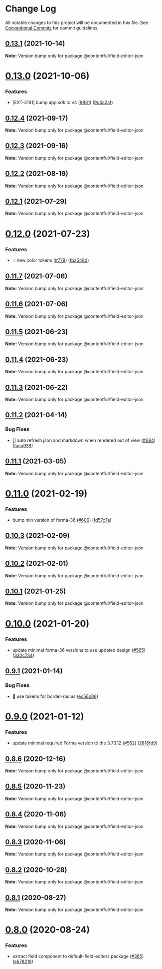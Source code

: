 # Change Log

All notable changes to this project will be documented in this file.
See [Conventional Commits](https://conventionalcommits.org) for commit guidelines.

## [0.13.1](https://github.com/contentful/field-editors/compare/@contentful/field-editor-json@0.13.0...@contentful/field-editor-json@0.13.1) (2021-10-14)

**Note:** Version bump only for package @contentful/field-editor-json





# [0.13.0](https://github.com/contentful/field-editors/compare/@contentful/field-editor-json@0.12.4...@contentful/field-editor-json@0.13.0) (2021-10-06)


### Features

* [EXT-3161] bump app sdk to v4 ([#881](https://github.com/contentful/field-editors/issues/881)) ([9c4a2af](https://github.com/contentful/field-editors/commit/9c4a2af07da203d59fb5f15c3a5188ecc64b1d44))





## [0.12.4](https://github.com/contentful/field-editors/compare/@contentful/field-editor-json@0.12.3...@contentful/field-editor-json@0.12.4) (2021-09-17)

**Note:** Version bump only for package @contentful/field-editor-json





## [0.12.3](https://github.com/contentful/field-editors/compare/@contentful/field-editor-json@0.12.2...@contentful/field-editor-json@0.12.3) (2021-09-16)

**Note:** Version bump only for package @contentful/field-editor-json





## [0.12.2](https://github.com/contentful/field-editors/compare/@contentful/field-editor-json@0.12.1...@contentful/field-editor-json@0.12.2) (2021-08-19)

**Note:** Version bump only for package @contentful/field-editor-json





## [0.12.1](https://github.com/contentful/field-editors/compare/@contentful/field-editor-json@0.12.0...@contentful/field-editor-json@0.12.1) (2021-07-29)

**Note:** Version bump only for package @contentful/field-editor-json





# [0.12.0](https://github.com/contentful/field-editors/compare/@contentful/field-editor-json@0.11.7...@contentful/field-editor-json@0.12.0) (2021-07-23)


### Features

* 💡 new color tokens ([#778](https://github.com/contentful/field-editors/issues/778)) ([fba548d](https://github.com/contentful/field-editors/commit/fba548de32305016df7f2685634eefb14294828f))





## [0.11.7](https://github.com/contentful/field-editors/compare/@contentful/field-editor-json@0.11.4...@contentful/field-editor-json@0.11.7) (2021-07-06)

**Note:** Version bump only for package @contentful/field-editor-json





## [0.11.6](https://github.com/contentful/field-editors/compare/@contentful/field-editor-json@0.11.4...@contentful/field-editor-json@0.11.6) (2021-07-06)

**Note:** Version bump only for package @contentful/field-editor-json





## [0.11.5](https://github.com/contentful/field-editors/compare/@contentful/field-editor-json@0.11.4...@contentful/field-editor-json@0.11.5) (2021-06-23)

**Note:** Version bump only for package @contentful/field-editor-json





## [0.11.4](https://github.com/contentful/field-editors/compare/@contentful/field-editor-json@0.11.3...@contentful/field-editor-json@0.11.4) (2021-06-23)

**Note:** Version bump only for package @contentful/field-editor-json





## [0.11.3](https://github.com/contentful/field-editors/compare/@contentful/field-editor-json@0.11.2...@contentful/field-editor-json@0.11.3) (2021-06-22)

**Note:** Version bump only for package @contentful/field-editor-json





## [0.11.2](https://github.com/contentful/field-editors/compare/@contentful/field-editor-json@0.11.1...@contentful/field-editor-json@0.11.2) (2021-04-14)


### Bug Fixes

* [] auto refresh json and markdown when rendered out of view ([#684](https://github.com/contentful/field-editors/issues/684)) ([faea939](https://github.com/contentful/field-editors/commit/faea93910c934f6ed74ebe4a949ee1d2eea7b28b))





## [0.11.1](https://github.com/contentful/field-editors/compare/@contentful/field-editor-json@0.11.0...@contentful/field-editor-json@0.11.1) (2021-03-05)

**Note:** Version bump only for package @contentful/field-editor-json





# [0.11.0](https://github.com/contentful/field-editors/compare/@contentful/field-editor-json@0.10.3...@contentful/field-editor-json@0.11.0) (2021-02-19)


### Features

* bump min version of forma-36 ([#606](https://github.com/contentful/field-editors/issues/606)) ([fd57c7a](https://github.com/contentful/field-editors/commit/fd57c7a4312766af38c01507f17706ab22992617))





## [0.10.3](https://github.com/contentful/field-editors/compare/@contentful/field-editor-json@0.10.2...@contentful/field-editor-json@0.10.3) (2021-02-09)

**Note:** Version bump only for package @contentful/field-editor-json





## [0.10.2](https://github.com/contentful/field-editors/compare/@contentful/field-editor-json@0.10.1...@contentful/field-editor-json@0.10.2) (2021-02-01)

**Note:** Version bump only for package @contentful/field-editor-json





## [0.10.1](https://github.com/contentful/field-editors/compare/@contentful/field-editor-json@0.10.0...@contentful/field-editor-json@0.10.1) (2021-01-25)

**Note:** Version bump only for package @contentful/field-editor-json





# [0.10.0](https://github.com/contentful/field-editors/compare/@contentful/field-editor-json@0.9.1...@contentful/field-editor-json@0.10.0) (2021-01-20)


### Features

* update minimal forma-36 versions to use updated design ([#565](https://github.com/contentful/field-editors/issues/565)) ([332c734](https://github.com/contentful/field-editors/commit/332c734bfaf54f0e9773fcbb460d743b1f5459ec))





## [0.9.1](https://github.com/contentful/field-editors/compare/@contentful/field-editor-json@0.9.0...@contentful/field-editor-json@0.9.1) (2021-01-14)


### Bug Fixes

* 🐛 use tokens for border-radius ([ec56c06](https://github.com/contentful/field-editors/commit/ec56c06ddd01718086a96c4cb2bc2877071644a9))





# [0.9.0](https://github.com/contentful/field-editors/compare/@contentful/field-editor-json@0.8.6...@contentful/field-editor-json@0.9.0) (2021-01-12)


### Features

* update minimal required Forma version to the 3.73.12 ([#552](https://github.com/contentful/field-editors/issues/552)) ([2816fd9](https://github.com/contentful/field-editors/commit/2816fd960c28815faebf49a9ef8f4c4c0d91fc36))





## [0.8.6](https://github.com/contentful/field-editors/compare/@contentful/field-editor-json@0.8.5...@contentful/field-editor-json@0.8.6) (2020-12-16)

**Note:** Version bump only for package @contentful/field-editor-json





## [0.8.5](https://github.com/contentful/field-editors/compare/@contentful/field-editor-json@0.8.4...@contentful/field-editor-json@0.8.5) (2020-11-23)

**Note:** Version bump only for package @contentful/field-editor-json





## [0.8.4](https://github.com/contentful/field-editors/compare/@contentful/field-editor-json@0.8.3...@contentful/field-editor-json@0.8.4) (2020-11-06)

**Note:** Version bump only for package @contentful/field-editor-json





## [0.8.3](https://github.com/contentful/field-editors/compare/@contentful/field-editor-json@0.8.2...@contentful/field-editor-json@0.8.3) (2020-11-06)

**Note:** Version bump only for package @contentful/field-editor-json





## [0.8.2](https://github.com/contentful/field-editors/compare/@contentful/field-editor-json@0.8.1...@contentful/field-editor-json@0.8.2) (2020-10-28)

**Note:** Version bump only for package @contentful/field-editor-json





## [0.8.1](https://github.com/contentful/field-editors/compare/@contentful/field-editor-json@0.8.0...@contentful/field-editor-json@0.8.1) (2020-08-27)

**Note:** Version bump only for package @contentful/field-editor-json





# [0.8.0](https://github.com/contentful/field-editors/compare/@contentful/field-editor-json@0.7.0...@contentful/field-editor-json@0.8.0) (2020-08-24)


### Features

* extract field component to default-field-editors package ([#365](https://github.com/contentful/field-editors/issues/365)) ([eb78219](https://github.com/contentful/field-editors/commit/eb78219d52c3dcfb91824f3106f44312aaaf1f8e))
